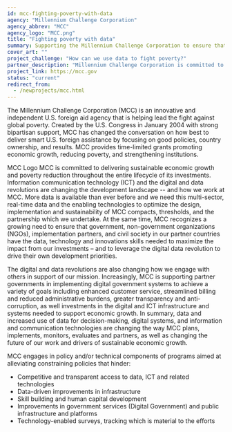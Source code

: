```yaml
---
id: mcc-fighting-poverty-with-data
agency: "Millennium Challenge Corporation"
agency_abbrev: "MCC"
agency_logo: "MCC.png"
title: "Fighting poverty with data"
summary: Supporting the Millennium Challenge Corporation to ensure that their partner countries have the data, technology and innovations skills needed to maximize the impact from U.S. investments and to leverage the digital data revolution to drive their own development priorities
cover_art: ""
project_challenge: "How can we use data to fight poverty?"
partner_description: "Millennium Challenge Corporation is committed to delivering sustainable economic growth and poverty reduction throughout the entire lifecycle of its investments."
project_link: https://mcc.gov
status: "current"
redirect_from:
  - /newprojects/mcc.html
---
```


The Millennium Challenge Corporation (MCC) is an innovative and independent U.S. foreign aid agency that is helping lead the fight against global poverty. Created by the U.S. Congress in January 2004 with strong bipartisan support, MCC has changed the conversation on how best to deliver smart U.S. foreign assistance by focusing on good policies, country ownership, and results. MCC provides time-limited grants promoting economic growth, reducing poverty, and strengthening institutions.

MCC Logo
MCC is committed to delivering sustainable economic growth and poverty reduction throughout the entire lifecycle of its investments.
Information communication technology (ICT) and the digital and data revolutions are changing the development landscape -- and how we work at MCC. More data is available than ever before and we need this multi-sector, real-time data and the enabling technologies to optimize the design, implementation and sustainability of MCC compacts, thresholds, and the partnership which we undertake. At the same time, MCC recognizes a growing need to ensure that government, non-government organizations (NGOs), implementation partners, and civil society in our partner countries have the data, technology and innovations skills needed to maximize the impact from our investments – and to leverage the digital data revolution to drive their own development priorities.

The digital and data revolutions are also changing how we engage with others in support of our mission. Increasingly, MCC is supporting partner governments in implementing digital government systems to achieve a variety of goals including enhanced customer service, streamlined billing and reduced administrative burdens, greater transparency and anti-corruption, as well investments in the digital and ICT infrastructure and systems needed to support economic growth. In summary, data and increased use of data for decision-making, digital systems, and information and communication technologies are changing the way MCC plans, implements, monitors, evaluates and partners, as well as changing the future of our work and drivers of sustainable economic growth.

MCC engages in policy and/or technical components of programs aimed at alleviating constraining policies that hinder:
* Competitive and transparent access to data, ICT and related technologies
* Data-driven improvements in infrastructure
* Skill building and human capital development
* Improvements in government services (Digital Government) and public infrastructure and platforms
* Technology-enabled surveys, tracking which is material to the efforts
